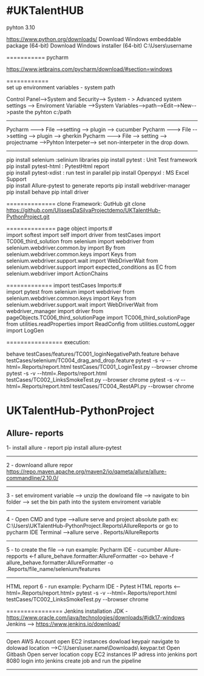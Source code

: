 #UKTalentHUB
============ 
pyhton 3.10 

https://www.python.org/downloads/ 
Download Windows embeddable package (64-bit)
Download Windows installer (64-bit)
C:\Users\username

===========
pycharm  

https://www.jetbrains.com/pycharm/download/#section=windows 

============  
set up environment variables - system path 

Control Panel-->System and Security--> System - > Advanced system settings --> Enviroment Variable -->System Variables-->path-->Edit-->New-->paste the pyhton c:/path

--------------
Pycharm ---> File -->setting --> plugin --> cucumber 
Pycharm ---> File -->setting --> plugin --> gherkin
Pycharm ---> File --> setting --> projectname -->Pyhton Interpeter--> set non-interpeter in the drop down. 

--------------

pip install selenium  :selinium libraries 
pip install pytest : Unit Test framework 
pip install pytest-html : PytestHtml report  
pip install pytest-xdist : run test in parallel 
pip install Openpyxl : MS Excel Support  
pip install Allure-pytest  to generate reports 
pip install webdriver-manager 
pip install behave
pip intall driver

============== 
clone Framework: GutHub
git clone
https://github.com/UlissesDaSilvaProjectdemo/UKTalentHub-PythonProject.git

============== 
page object imports:#  
import softest 
import self 
import driver from testCases import TC006_third_solution 
from selenium import webdriver 
from selenium.webdriver.common.by import By 
from selenium.webdriver.common.keys import Keys 
from selenium.webdriver.support.wait import WebDriverWait 
from selenium.webdriver.support import expected_conditions as EC
from selenium.webdriver import ActionChains

============= 
import testCases Imports:#  
import pytest 
from selenium import webdriver 
from selenium.webdriver.common.keys import Keys 
from selenium.webdriver.support.wait import WebDriverWait 
from webdriver_manager import driver 
from pageObjects.TC006_third_solutionPage import TC006_third_solutionPage 
from utilities.readProperties import ReadConfig 
from utilities.customLogger import LogGen

================ 
execution:

behave testCases/features/TC001_loginNegativePath.feature
behave testCases/selenium/TC004_drag_and_drop.feature
pytest -s -v  --html=.Reports/report.html testCases/TC001_LoginTest.py --browser chrome
pytest -s -v  --html=.Reports/report.html testCases/TC002_LinksSmokeTest.py --browser chrome
pytest -s -v  --html=.Reports/report.html testCases/TC004_RestAPI.py --browser chrome

# UKTalentHub-PythonProject 
Allure- reports 
----------------
1- install allure - report 
pip install allure-pytest

--------------
2 - downloand allure repor 
https://repo.maven.apache.org/maven2/io/qameta/allure/allure-commandline/2.10.0/

-------------
3 - set enviroment variable --> unzip the dowloand file --> navigate to bin folder --> set the bin path into the system enviroment variable

------------
4 - Open CMD and type -->allure serve and project absolute path ex: C:\Users\UKTalentHub-PythonProject\.Reports\AllureReports
or 
go to pycharm IDE Terminal -->allure serve . Reports/AllureReports

----------------
5 - to create the file --> run example: Pycharm IDE - cucumber Allure-repports <-f allure_behave.formatter:AllureFormatter -o>
behave -f allure_behave.formatter:AllureFormatter -o .Reports/file_name/selenium/features

----------------
HTML report 
6 - run example: Pycharm IDE - Pytest HTML reports <--html=.Reports/report.html>
pytest -s -v  --html=.Reports/report.html testCases/TC002_LinksSmokeTest.py --browser chrome
 
================
Jenkins installation 
JDK - https://www.oracle.com/java/technologies/downloads/#jdk17-windows
 Jenkins --> https://www.jenkins.io/download/
 
 --------------
 Open AWS Account
 open EC2 instances
 dowload keypair
 navigate to dolowad location -->C:\Users\user.name\Downloads\ keypar.txt 
 Open Gitbash
 Open server location
 copy EC2 instances IP adress into jenkins port 8080
 login into jenkins
 create job and run the pipeline
 
 ----------
 
 
